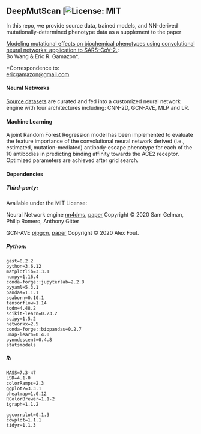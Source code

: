 ## DeepMutScan [![License: MIT](https://github.com/gamazonlab/DeepMutScan/blob/main/LICENSE)

In this repo, we provide source data, trained models, and NN-derived mutationally-determined phenotype data as a supplement to the paper  

[Modeling mutational effects on biochemical phenotypes using convolutional neural networks: application to SARS-CoV-2.](https://www.biorxiv.org/content/10.1101/2021.01.28.428521v3):   
Bo Wang & Eric R. Gamazon*.  


*Correspondence to:  
ericgamazon@gmail.com

#### Neural Networks
[Source datasets](https://github.com/gamazonlab/DeepMutScan/blob/main/Data/Source_Data/dataset_source.md) are curated and fed into a customized neural network engine with four architectures including: CNN-2D, GCN-AVE, MLP and LR.

#### Machine Learning
A joint Random Forest Regression model has been implemented to evaluate the feature importance of the convolutional neural network derived (i.e., estimated, mutation-mediated) antibody-escape phenotype for each of the 10 antibodies in predicting binding affinity towards the ACE2 receptor. Optimized parameters are achieved after grid search. 


#### Dependencies
##### Third-party:

Available under the MIT License:   

Neural Network engine [nn4dms](https://github.com/gitter-lab/nn4dms), [paper](https://www.biorxiv.org/content/10.1101/2020.10.25.353946v2) 
Copyright © 2020 Sam Gelman, Philip Romero, Anthony Gitter      

GCN-AVE [pipgcn](https://github.com/fouticus/pipgcn), [paper](https://papers.nips.cc/paper/2017/hash/f507783927f2ec2737ba40afbd17efb5-Abstract.html)
Copyright © 2020 Alex Fout.

##### Python:
```
gast=0.2.2
python=3.6.12
matplotlib=3.3.1
numpy=1.16.4
conda-forge::jupyterlab=2.2.8
pyyaml=5.3.1
pandas=1.1.1
seaborn=0.10.1
tensorflow=1.14
tqdm=4.48.2
scikit-learn=0.23.2
scipy=1.5.2
networkx=2.5
conda-forge::biopandas=0.2.7
umap-learn=0.4.0
pynndescent=0.4.8
statsmodels
```

##### R:
```
MASS=7.3-47
LSD=4.1-0
colorRamps=2.3
ggplot2=3.3.1
pheatmap=1.0.12
RColorBrewer=1.1-2
igraph=1.1.2

ggcorrplot=0.1.3
cowplot=1.1.1
tidyr=1.1.3
```
